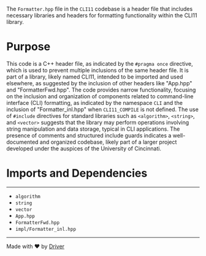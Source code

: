 <!--------------------------------------------------------------------------------->
<!-- IMPORTANT: This file is auto-generated by Driver (https://driver.ai). -------->
<!-- Manual edits may be overwritten on future commits. --------------------------->
<!--------------------------------------------------------------------------------->

The `Formatter.hpp` file in the `CLI11` codebase is a header file that includes necessary libraries and headers for formatting functionality within the CLI11 library.

# Purpose
This code is a C++ header file, as indicated by the `#pragma once` directive, which is used to prevent multiple inclusions of the same header file. It is part of a library, likely named CLI11, intended to be imported and used elsewhere, as suggested by the inclusion of other headers like "App.hpp" and "FormatterFwd.hpp". The code provides narrow functionality, focusing on the inclusion and organization of components related to command-line interface (CLI) formatting, as indicated by the namespace `CLI` and the inclusion of "Formatter_inl.hpp" when `CLI11_COMPILE` is not defined. The use of `#include` directives for standard libraries such as `<algorithm>`, `<string>`, and `<vector>` suggests that the library may perform operations involving string manipulation and data storage, typical in CLI applications. The presence of comments and structured include guards indicates a well-documented and organized codebase, likely part of a larger project developed under the auspices of the University of Cincinnati.
# Imports and Dependencies

---
- `algorithm`
- `string`
- `vector`
- `App.hpp`
- `FormatterFwd.hpp`
- `impl/Formatter_inl.hpp`



---
Made with ❤️ by [Driver](https://www.driver.ai/)